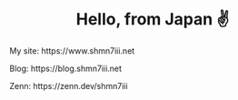<h1 align="center"> Hello, from Japan ✌️ </h1>


<p> My site: https://www.shmn7iii.net </p>

<p> Blog: https://blog.shmn7iii.net </p>

<p> Zenn: https://zenn.dev/shmn7iii </p>
